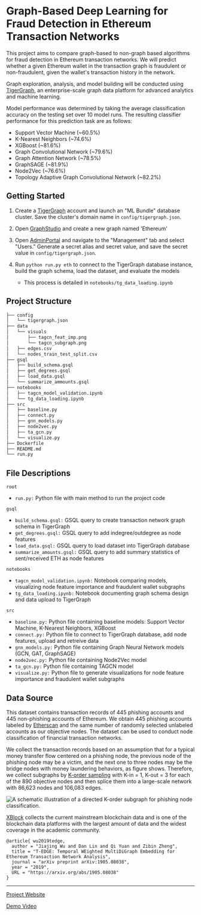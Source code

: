 # Graph-Based Deep Learning for Fraud Detection in Ethereum Transaction Networks

This project aims to compare graph-based to non-graph based algorithms for fraud detection in Ethereum transaction networks. We will predict whether a given Ethereum wallet in the transaction graph is fraudulent or non-fraudulent, given the wallet's transaction history in the network.

Graph exploration, analysis, and model building will be conducted using [TigerGraph](https://tgcloud.io/), an enterprise-scale graph data platform for advanced analytics and machine learning. 

Model performance was determined by taking the average classification accuracy on the testing set over 10 model runs. The resulting classifier performance for this prediction task are as follows:

* Support Vector Machine (~60.5%)
* K-Nearest Neighbors (~74.6%)
* XGBoost (~81.6%)
* Graph Convolutional Network (~79.6%)
* Graph Attention Network (~78.5%)
* GraphSAGE (~81.9%)
* Node2Vec (~76.6%)
* Topology Adaptive Graph Convolutional Network (~82.2%)

## Getting Started
1. Create a [TigerGraph](https://tgcloud.io/) account and launch an "ML Bundle" database cluster. Save the cluster's domain name in `config/tigergraph.json`.

2. Open [GraphStudio](https://tgcloud.io/app/tools/GraphStudio/) and create a new graph named 'Ethereum'

3. Open [AdminPortal](https://tgcloud.io/app/tools/Admin%20Portal/) and navigate to the "Management" tab and select "Users." Generate a secret alias and secret value, and save the secret value in `config/tigergraph.json`.

4. Run `python run.py eth` to connect to the TigerGraph database instance, build the graph schema, load the dataset, and evaluate the models
    * This process is detailed in `notebooks/tg_data_loading.ipynb`

## Project Structure 
```bash
├── config
│   └── tigergraph.json
├── data
│   └── visuals 
│       ├── tagcn_feat_imp.png
│       └── tagcn_subgraph.png
│   ├── edges.csv
│   └── nodes_train_test_split.csv
├── gsql
│   ├── build_schema.gsql
│   ├── get_degrees.gsql
│   ├── load_data.gsql
│   └── summarize_ammounts.gsql
├── notebooks
│   ├── tagcn_model_validation.ipynb
│   └── tg_data_loading.ipynb
├── src
│   ├── baseline.py
│   ├── connect.py
│   ├── gnn_models.py
│   ├── node2vec.py
│   ├── ta_gcn.py
│   └── visualize.py
├── Dockerfile
├── README.md
└── run.py
```

## File Descriptions

`root`
* `run.py:` Python file with main method to run the project code

`gsql`
* `build_schema.gsql:` GSQL query to create transaction network graph schema in TigerGraph
* `get_degrees.gsql:` GSQL query to add indegree/outdegree as node features
* `load_data.gsql:` GSQL query to load dataset into TigerGraph database
* `summarize_amounts.gsql:` GSQL query to add summary statistics of sent/received ETH as node features

`notebooks`
* `tagcn_model_validation.ipynb:` Notebook comparing models, visualizing node feature importance and fraudulent wallet subgraphs
* `tg_data_loading.ipynb:` Notebook documenting graph schema design and data upload to TigerGraph

`src`
* `baseline.py:` Python file containing baseline models: Support Vector Machine, K-Nearest Neighbors, XGBoost
* `connect.py:` Python file to connect to TigerGraph database, add node features, upload and retreive data
* `gnn_models.py:` Python file containing Graph Neural Network models (GCN, GAT, GraphSAGE)
* `node2vec.py:` Python file containing Node2Vec model
* `ta_gcn.py:` Python file containing TAGCN model
* `visualize.py:` Python file to generate visualizations for node feature importance and fraudulent wallet subgraphs


## Data Source
This dataset contains transaction records of 445 phishing accounts and 445 non-phishing accounts of Ethereum. We obtain 445 phishing accounts labeled by [Etherscan](etherscan.io) and the same number of randomly selected unlabeled accounts as our objective nodes. The dataset can be used to conduct node classification of financial transaction networks. 

We collect the transaction records based on an assumption that for a typical money transfer flow centered on a phishing node, the previous node of the phishing node may be a victim, and the next one to three nodes may be the bridge nodes with money laundering behaviors, as figure shows. Therefore, we collect subgraphs by [K-order sampling](https://ieeexplore.ieee.org/document/8964468) with K-in = 1, K-out = 3 for each of the 890 objective nodes and then splice them into a large-scale network with 86,623 nodes and 106,083 edges. 

![A schematic illustration of a directed K-order subgraph for phishing node classification.](https://s1.ax1x.com/2020/03/27/GCZGmd.md.jpg)

[XBlock](http://xblock.pro/#/dataset/6) collects the current mainstream blockchain data and is one of the blockchain data platforms with the largest amount of data and the widest coverage in the academic community.
```
@article{ wu2019tedge,
  author = "Jiajing Wu and Dan Lin and Qi Yuan and Zibin Zheng",
  title = "T-EDGE: Temporal WEighted MultiDiGraph Embedding for Ethereum Transaction Network Analysis",
  journal = "arXiv preprint arXiv:1905.08038",
  year = "2019",
  URL = "https://arxiv.org/abs/1905.08038"
}
```
---
[Project Website](https://srgelinas.github.io/dsc180b_eth_fraud/)

[Demo Video](https://srgelinas.github.io/dsc180b_eth_fraud/)